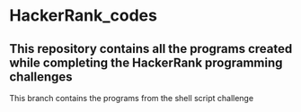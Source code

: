 # HackerRank_codes
## This repository contains all the programs created while completing the HackerRank programming challenges
This branch contains the programs from the shell script challenge
